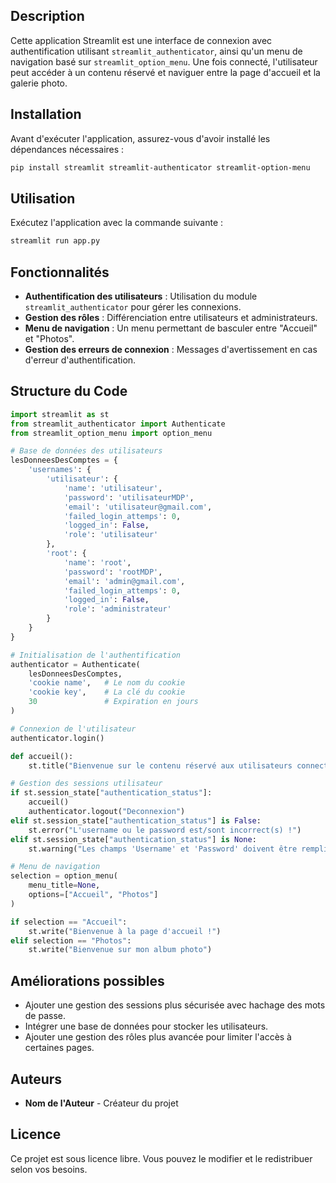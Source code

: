 ## Description

Cette application Streamlit est une interface de connexion avec authentification utilisant `streamlit_authenticator`, ainsi qu'un menu de navigation basé sur `streamlit_option_menu`. Une fois connecté, l'utilisateur peut accéder à un contenu réservé et naviguer entre la page d'accueil et la galerie photo.

## Installation

Avant d'exécuter l'application, assurez-vous d'avoir installé les dépendances nécessaires :

```sh
pip install streamlit streamlit-authenticator streamlit-option-menu
```

## Utilisation

Exécutez l'application avec la commande suivante :

```sh
streamlit run app.py
```

## Fonctionnalités

- **Authentification des utilisateurs** : Utilisation du module `streamlit_authenticator` pour gérer les connexions.
- **Gestion des rôles** : Différenciation entre utilisateurs et administrateurs.
- **Menu de navigation** : Un menu permettant de basculer entre "Accueil" et "Photos".
- **Gestion des erreurs de connexion** : Messages d'avertissement en cas d'erreur d'authentification.

## Structure du Code

```python
import streamlit as st
from streamlit_authenticator import Authenticate
from streamlit_option_menu import option_menu

# Base de données des utilisateurs
lesDonneesDesComptes = {
    'usernames': {
        'utilisateur': {
            'name': 'utilisateur',
            'password': 'utilisateurMDP',
            'email': 'utilisateur@gmail.com',
            'failed_login_attemps': 0,
            'logged_in': False,
            'role': 'utilisateur'
        },
        'root': {
            'name': 'root',
            'password': 'rootMDP',
            'email': 'admin@gmail.com',
            'failed_login_attemps': 0,
            'logged_in': False,
            'role': 'administrateur'
        }
    }
}

# Initialisation de l'authentification
authenticator = Authenticate(
    lesDonneesDesComptes,
    'cookie name',   # Le nom du cookie
    'cookie key',    # La clé du cookie
    30               # Expiration en jours
)

# Connexion de l'utilisateur
authenticator.login()

def accueil():
    st.title("Bienvenue sur le contenu réservé aux utilisateurs connectés !")

# Gestion des sessions utilisateur
if st.session_state["authentication_status"]:
    accueil()
    authenticator.logout("Deconnexion")
elif st.session_state["authentication_status"] is False:
    st.error("L'username ou le password est/sont incorrect(s) !")
elif st.session_state["authentication_status"] is None:
    st.warning("Les champs 'Username' et 'Password' doivent être remplis !")

# Menu de navigation
selection = option_menu(
    menu_title=None,
    options=["Accueil", "Photos"]
)

if selection == "Accueil":
    st.write("Bienvenue à la page d'accueil !")
elif selection == "Photos":
    st.write("Bienvenue sur mon album photo")
```

## Améliorations possibles

- Ajouter une gestion des sessions plus sécurisée avec hachage des mots de passe.
- Intégrer une base de données pour stocker les utilisateurs.
- Ajouter une gestion des rôles plus avancée pour limiter l'accès à certaines pages.

## Auteurs

- **Nom de l'Auteur** - Créateur du projet

## Licence

Ce projet est sous licence libre. Vous pouvez le modifier et le redistribuer selon vos besoins.


